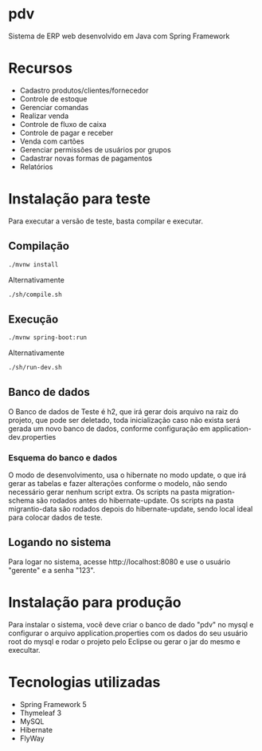 # pdv
Sistema de ERP web desenvolvido em Java com Spring Framework 

# Recursos
- Cadastro produtos/clientes/fornecedor
- Controle de estoque
- Gerenciar comandas
- Realizar venda
- Controle de fluxo de caixa
- Controle de pagar e receber
- Venda com cartões
- Gerenciar permissões de usuários por grupos
- Cadastrar novas formas de pagamentos
- Relatórios

# Instalação para teste

Para executar a versão de teste, basta compilar e executar.

## Compilação

```bash
./mvnw install
```

Alternativamente


```bash
./sh/compile.sh
```

## Execução

```bash
./mvnw spring-boot:run
```

Alternativamente

```bash
./sh/run-dev.sh
```

## Banco de dados
O Banco de dados de Teste é h2, que irá gerar dois arquivo na raiz do projeto, 
que pode ser deletado, toda inicialização caso não exista será gerada um novo banco de dados,
conforme configuração em application-dev.properties

### Esquema do banco e dados
O modo de desenvolvimento, usa o hibernate no modo update, o que irá gerar as tabelas e fazer alterações
conforme o modelo, não sendo necessário gerar nenhum script extra.
Os scripts na pasta migration-schema são rodados antes do hibernate-update.
Os scripts na pasta migrantio-data são rodados depois do hibernate-update, 
sendo local ideal para colocar dados de teste.


## Logando no sistema
Para logar no sistema, acesse http://localhost:8080 e use o usuário "gerente" e a senha "123".


# Instalação para produção
Para instalar o sistema, você deve criar o banco de dado "pdv" no mysql e configurar o arquivo application.properties
com os dados do seu usuário root do mysql e rodar o projeto pelo Eclipse ou gerar o jar do mesmo e execultar.

# Tecnologias utilizadas
- Spring Framework 5
- Thymeleaf 3
- MySQL
- Hibernate
- FlyWay

